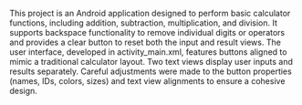 This project is an Android application designed to perform basic calculator functions, including addition, subtraction, multiplication, and division. It supports backspace functionality to remove individual digits or operators and provides a clear button to reset both the input and result views. The user interface, developed in activity_main.xml, features buttons aligned to mimic a traditional calculator layout. Two text views display user inputs and results separately. Careful adjustments were made to the button properties (names, IDs, colors, sizes) and text view alignments to ensure a cohesive design.